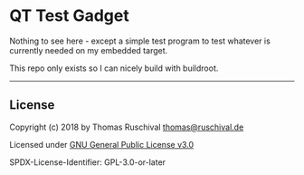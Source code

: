 # QT Test Gadget
Nothing to see here - except a simple test program to test whatever is 
currently needed on my embedded target.

This repo only exists so I can nicely build with buildroot.

---
## License

Copyright (c) 2018 by Thomas Ruschival <thomas@ruschival.de>

Licensed under [GNU General Public License v3.0](http://www.gnu.org/licenses/gpl-3.0-standalone.html)

SPDX-License-Identifier: GPL-3.0-or-later

